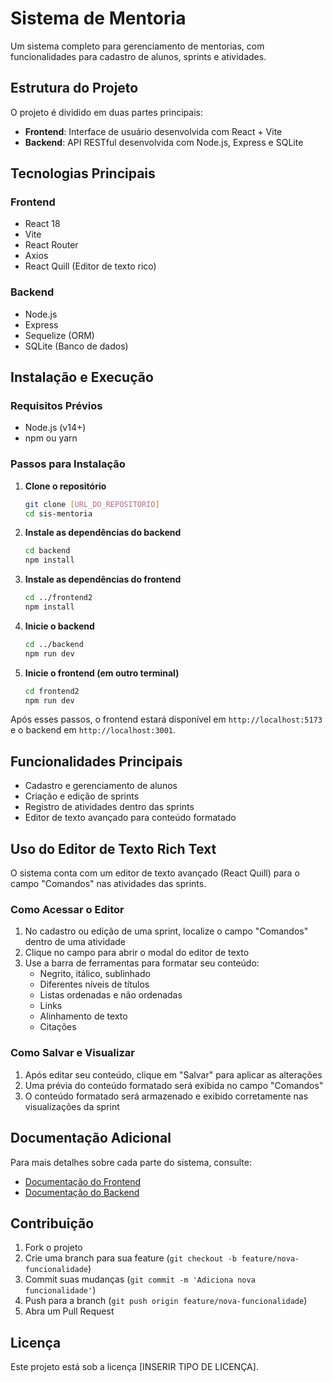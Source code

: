 # Sistema de Mentoria

Um sistema completo para gerenciamento de mentorias, com funcionalidades para cadastro de alunos, sprints e atividades.

## Estrutura do Projeto

O projeto é dividido em duas partes principais:

- **Frontend**: Interface de usuário desenvolvida com React + Vite
- **Backend**: API RESTful desenvolvida com Node.js, Express e SQLite

## Tecnologias Principais

### Frontend
- React 18
- Vite
- React Router
- Axios
- React Quill (Editor de texto rico)

### Backend
- Node.js
- Express
- Sequelize (ORM)
- SQLite (Banco de dados)

## Instalação e Execução

### Requisitos Prévios
- Node.js (v14+)
- npm ou yarn

### Passos para Instalação

1. **Clone o repositório**
   ```bash
   git clone [URL_DO_REPOSITÓRIO]
   cd sis-mentoria
   ```

2. **Instale as dependências do backend**
   ```bash
   cd backend
   npm install
   ```

3. **Instale as dependências do frontend**
   ```bash
   cd ../frontend2
   npm install
   ```

4. **Inicie o backend**
   ```bash
   cd ../backend
   npm run dev
   ```

5. **Inicie o frontend (em outro terminal)**
   ```bash
   cd frontend2
   npm run dev
   ```

Após esses passos, o frontend estará disponível em `http://localhost:5173` e o backend em `http://localhost:3001`.

## Funcionalidades Principais

- Cadastro e gerenciamento de alunos
- Criação e edição de sprints
- Registro de atividades dentro das sprints
- Editor de texto avançado para conteúdo formatado

## Uso do Editor de Texto Rich Text

O sistema conta com um editor de texto avançado (React Quill) para o campo "Comandos" nas atividades das sprints.

### Como Acessar o Editor

1. No cadastro ou edição de uma sprint, localize o campo "Comandos" dentro de uma atividade
2. Clique no campo para abrir o modal do editor de texto
3. Use a barra de ferramentas para formatar seu conteúdo:
   - Negrito, itálico, sublinhado
   - Diferentes níveis de títulos
   - Listas ordenadas e não ordenadas
   - Links
   - Alinhamento de texto
   - Citações

### Como Salvar e Visualizar

1. Após editar seu conteúdo, clique em "Salvar" para aplicar as alterações
2. Uma prévia do conteúdo formatado será exibida no campo "Comandos"
3. O conteúdo formatado será armazenado e exibido corretamente nas visualizações da sprint

## Documentação Adicional

Para mais detalhes sobre cada parte do sistema, consulte:

- [Documentação do Frontend](./frontend2/README.md)
- [Documentação do Backend](./backend/README.md)

## Contribuição

1. Fork o projeto
2. Crie uma branch para sua feature (`git checkout -b feature/nova-funcionalidade`)
3. Commit suas mudanças (`git commit -m 'Adiciona nova funcionalidade'`)
4. Push para a branch (`git push origin feature/nova-funcionalidade`)
5. Abra um Pull Request

## Licença

Este projeto está sob a licença [INSERIR TIPO DE LICENÇA]. 